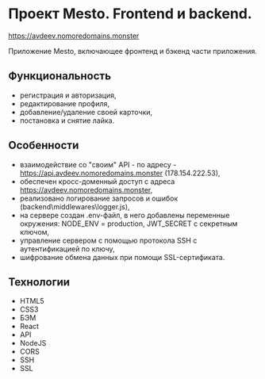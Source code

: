 # Проект Mesto. Frontend и backend.    
https://avdeev.nomoredomains.monster    

Приложение Mesto, включающее фронтенд и бэкенд части приложения.   

## Функциональность    
- регистрация и авторизация,    
- редактирование профиля,    
- добавление/удаление своей карточки,    
- постановка и снятие лайка.    

## Особенности        
- взаимодействие со "своим" API - по адресу - https://api.avdeev.nomoredomains.monster (178.154.222.53),    
- обеспечен кросс-доменный доступ с адреса https://avdeev.nomoredomains.monster,    
- реализовано логирование запросов и ошибок (backend\middlewares\logger.js),    
- на сервере создан .env-файл, в него добавлены переменные окружения:
    NODE_ENV = production,
    JWT_SECRET с секретным ключом,    
-  управление сервером с помощью протокола SSH с аутентификацией по ключу,    
-  шифрование обмена данных при помощи SSL-сертификата.

## Технологии        
- HTML5    
- CSS3    
- БЭМ    
- React    
- API
- NodeJS    
- CORS    
- SSH    
- SSL
